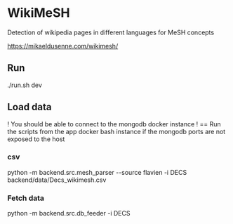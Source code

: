# WikiMeSH

Detection of wikipedia pages in different languages for MeSH concepts

https://mikaeldusenne.com/wikimesh/

## Run

./run.sh dev

## Load data

! You should be able to connect to the mongodb docker instance !
== Run the scripts from the app docker bash instance if the mongodb ports are not exposed to the host

### csv

python -m backend.src.mesh_parser --source flavien -i DECS backend/data/Decs_wikimesh.csv

### Fetch data

python -m backend.src.db_feeder -i DECS
